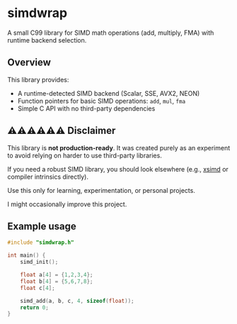 # simdwrap

A small C99 library for SIMD math operations (add, multiply, FMA) with runtime backend selection.

## Overview

This library provides:

- A runtime-detected SIMD backend (Scalar, SSE, AVX2, NEON)
- Function pointers for basic SIMD operations: `add`, `mul`, `fma`
- Simple C API with no third-party dependencies

## ⚠️⚠️⚠️⚠️⚠️⚠️ Disclaimer

This library is **not production-ready**. It was created purely as an experiment to avoid relying on harder to use third-party libraries.

If you need a robust SIMD library, you should look elsewhere (e.g., [xsimd](https://github.com/xtensor-stack/xsimd) or compiler intrinsics directly).

Use this only for learning, experimentation, or personal projects.

I might occasionally improve this project.

## Example usage

```c
#include "simdwrap.h"

int main() {
    simd_init();

    float a[4] = {1,2,3,4};
    float b[4] = {5,6,7,8};
    float c[4];

    simd_add(a, b, c, 4, sizeof(float));
    return 0;
}
```